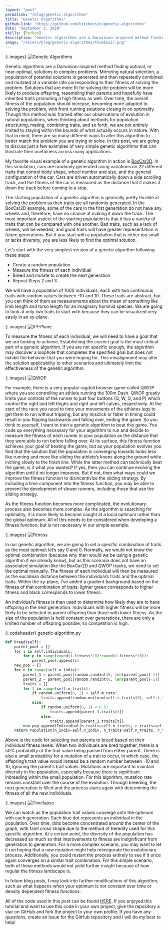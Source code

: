 ```yaml
---
layout: "post"
permalink: "/blog/genetic-algorithms"
title: "Genetic Algorithms"
github-link: "https://github.com/kitchensjn/genetic-algorithms"
date: "September 3, 2020"
skills: [Python]
description: "Genetic algorithms are a Darwinian-inspired method finding optimal, or near-optimal, solutions to complex problems. Mirroring natural selection, a population of potential solutions is generated and then repeatedly combined and mutated at a variable rate corresponding to their fitness at solving the problem."
image: "/assets/blog/genetic-algorithms/thumbnail.png"
---
```


{:.images}
![Genetic Algorithms](/assets/blog/genetic-algorithms/thumbnail.png)

Genetic algorithms are a Darwinian-inspired method finding optimal, or near-optimal, solutions to complex problems. Mirroring natural selection, a population of potential solutions is generated and then repeatedly combined and mutated at a variable rate corresponding to their fitness at solving the problem. Solutions that are more fit for solving the problem will be more likely to produce offspring, resembling their parents and hopefully have inherited traits promoting a high fitness as well. Over time, the overall fitness of the population should increase, becoming more adapted to solving the problem, with front running solutions closing in on optimality. Though this method was framed after our observations of evolution in natural populations, when thinking about methods for population structuring, mating, combining traits, and so forth, we are not entirely limited to staying within the bounds of what actually occurs in nature. With that in mind, there are so many different ways to alter this algorithm to better match the problem you are trying to solve. In this post, we are going to discuss just a few examples of very simple genetic algorithms that can illustrate their usefulness across many applications.

My favorite visual example of a genetic algorithm in action is [BoxCar2D](http://boxcar2d.com). In this simulation, cars are randomly generated using variations on 22 different traits that control body shape, wheel number and size, and the general configuration of the car. Cars are driven automatically down a side scrolling track, and the fitness of the car is measured as the distance that it makes it down the track before coming to a stop.

The starting population of a genetic algorithm is generally pretty terrible at solving the problem as their traits are all randomly generated. In the BoxCar2D example, some of the cars in the first generation do not have any wheels and, therefore, have no chance at making it down the track. The most important aspect of the starting population is that it has a variety of traits that can be compared with one another. Bad traits, such as a lack of wheels, will be weeded, and good traits will have greater representation in future generations. But if you start with a population that is either too small or lacks diversity, you are less likely to find the optimal solution.

Let’s start with the very simplest version of a genetic algorithm following these steps:

- Create a random population
- Measure the fitness of each individual
- Breed and mutate to create the next generation
- Repeat Steps 2 and 3

We will have a population of 1000 individuals, each with two continuous traits with random values between -10 and 10. These traits are abstract, but you can think of them as measurements about the mean of something like limb length and torso length for an imaginary hominid species. We are going to look at only two traits to start with because they can be visualized very easily in an xy-plane.

{:.images}
![XY-Plane](/assets/blog/genetic-algorithms/blank.png)

To measure the fitness of each individual, we will need to have a goal that we are looking to achieve. Establishing the correct goal is the most critical part of a genetic algorithm. If you are not specific enough, the algorithm may discover a loophole that completes the specified goal but does not exhibit the behavior that you were hoping for. This misalignment may alter the solution applicability to other scenarios and ultimately limit the effectiveness of the genetic algorithm.

{:.images}
![QWOP](/assets/blog/genetic-algorithms/QWOP.jpg)

For example, there is a very popular ragdoll browser game called QWOP where you are controlling an athlete running the 100m Dash. QWOP greatly limits your controls of the runner to just four buttons (Q, W, O, and P) which control the right and left thighs and right and left calves, respectively. At the start of the race you need to time your movements of the athletes legs to get them to run without tripping, but any misclick or falter in timing could result in you flipping backwards and falling over, ending the game. So you think to yourself, I want to train a genetic algorithm to beat this game. You code up everything necessary for your algorithm to run and decide to measure the fitness of each runner in your population as the distance that they were able to run before falling over. At its surface, this fitness function achieves your goal of beating the game, but as your population evolves you find that the solution that the population is converging towards looks less like running and more like sliding the athlete’s knees along the ground while inching slowly to the finish line. While the latter method can technically beat the game, is it what you wanted? If yes, then you can continue evolving the algorithm until it no longer improves. But if not, then what ways could we improve the fitness function to disincentivize the sliding strategy. By including a time component into the fitness function, you may be able to prevent the development of slower runners, including those that use the sliding strategy.

As the fitness function becomes more complicated, the evolutionary process also becomes more complex. As the algorithm is searching for optimality, it is more likely to become caught at a local optimum rather than the global optimum. All of this needs to be considered when developing a fitness function, but is not necessary in our simple example.

{:.images}
![Fitness](/assets/blog/genetic-algorithms/fitness.png)

In our genetic algorithm, we are going to set a specific combination of traits as the most optimal; let’s say 0 and 0. Normally, we would not know the optimal combination (because why then would we be using a genetic algorithm if we already know), but as this scenario does not have an associated simulation like the BoxCar2D and QWOP tracks, we need to set the optimal manually. The fitness of each individual will then be measured as the euclidean distance between the individual’s traits and the optimal traits. Within the xy-plane, I've added a gradient background based on the fitness of that combination of traits; lighter green corresponds to higher fitness and black corresponds to lower fitness.

An individual’s fitness is then used to determine how likely they are to have offspring in the next generation. Individuals with higher fitness will be more likely to be selected to parent offspring than those with lower fitness. As the size of the population is held constant over generations, there are only a limited number of offspring possible, so competition is high.

{:.codeheader}
genetic-algorithm.py
```python
def breed(self):
    parent_pool = []
    for i in self.individuals:
        for p in range(round(i.fitness*10)*round(i.fitness*10)):
            parent_pool.append(i)
    new_pop = []
    for n in range(self.n_indiv):
        parent_1 = parent_pool[random.randint(0, len(parent_pool)-1)]
        parent_2 = parent_pool[random.randint(0, len(parent_pool)-1)]
        traits = []
        for t in range(self.n_traits):
            if random.uniform(0, 1) < self.m_rate:
                traits.append(random.uniform(self.r_traits[0], self.r_traits[1]))
            else:
                if random.uniform(0, 1) < 0.5:
                    traits.append(parent_1.traits[t])
                else:
                    traits.append(parent_2.traits[t])
        new_pop.append(Individual(n_traits=self.n_traits, r_traits=self.r_traits, traits=traits))
    return Population(n_indiv=self.n_indiv, n_traits=self.n_traits, r_traits=self.r_traits, m_rate=self.m_rate, individuals=new_pop)
```

Above is the code for selecting two parents to breed based on their individual fitness levels. When two individuals are bred together, there is a 50% probability of the trait value being passed from either parent. There is also a small probability for a mutation of a trait to occur, in which case, the offspring’s trait value would instead be a random number between -10 and 10, ignoring the parent’s trait values. Mutations are important to maintain diversity in the population, especially because there is significant inbreeding within the small population. For this algorithm, mutation rate remains constant over the course of the evolution. Through breeding, the next generation is filled and the process starts again with determining the fitness of all the new individuals.

{:.images}
![Timelapse](/assets/blog/genetic-algorithms/timelapse.gif)

We can watch as the population trait values converge onto the optimum with each generation. Each blue dot represents an individual in the population. Over time, dots become concentrated around the center of the graph, with faint cross shape due to the method of heredity used for this specific algorithm. At a certain point, the diversity of the population has decreased so much so that improvements to fitness are insignificant from generation to generation. For a more complex scenario, you may want to let it run hoping that a new mutation might help reinvigorate the evolutionary process. Additionally, you could restart the process entirely to see if it once again converges on a similar trait combination. For this simple scenario, both of these methods would not yield further insight because of how regular the fitness landscape is.

In future blog posts, I may look into further modifications of this algorithm, such as what happens when your optimum is not constant over time or density dependent fitness functions.

All of the code used in this post can be found [HERE](https://github.com/kitchensjn/genetic-algorithms). If you enjoyed this tutorial and want to use this code in your own project, give the repository a star on GitHub and fork the project to your own profile. If you have any questions, create an Issue for the GitHub repository and I will do my best to help!